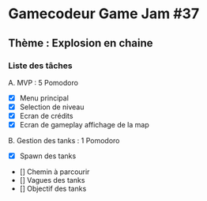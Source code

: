 # Gamecodeur Game Jam #37

## Thème : Explosion en chaine

### Liste des tâches

A. MVP : 5 Pomodoro

- [x] Menu principal
- [x] Selection de niveau
- [x] Ecran de crédits
- [x] Ecran de gameplay affichage de la map

B. Gestion des tanks : 1 Pomodoro

- [x] Spawn des tanks
- [] Chemin à parcourir
- [] Vagues des tanks
- [] Objectif des tanks
